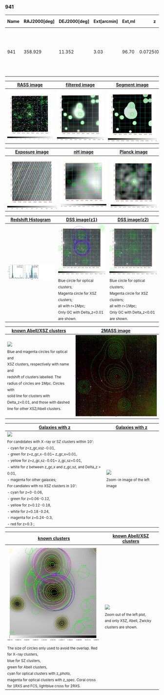 <div STYLE="page-break-after: always;"></div>

### 941

|Name|RAJ2000[deg]|DEJ2000[deg] |Ext[arcmin]| Ext,ml | z | z_src| C|GC(XSZ,Delta_z<0.01)| GC(OPT,Delta_z<0.01)|GC| R_sig[arcmin] | R500[arcmin] | R500[Mpc]| CRsig[c/s] | CR500[c/s] |L500[1E44 erg/s]|F500[1E-12 erg/s/cm^2]| M500[1E14 Msun]|Tx[keV]|Cnt_sig|Beta|Rc[arcmin]|Comment|Alias|
|---|---|---|---|---|---|------|---|--------|---------|----------|---|---|---|---|---|---|---|---|---|---|---|---|---|---|
|941| 358.929| 11.352| 3.03| 96.70| 0.0725(0.006)| z1, z_xsz| B| F20, L03, MCXC, PSZ2, SPI, Tar, XB| A, N, RM, W| A, F20, L03, MCXC, N, PSZ2, SPI, Tar, W, XB| 31.119| 10.266| 0.850| 0.310(0.059)| 0.279(0.053)| 0.634(0.059)| 4.940(0.459)| 1.87(0.09)| 3.23(0.10)| 184.8| 0.845(-0.086+0.091)| 5.897(-0.891+0.851)| -| k381|

|[RASS image](../image/941/941_img.pdf)|[filtered image](../image/941/941_fil.pdf)|[Segment image](../image/941/941_seg.pdf)|
|-------------------|--------------------|-------------------|
| <img src="../image/941/941_img.png" width="300">  | <img src="../image/941/941_fil.png" width="300">   | <img src="../image/941/941_seg.png" width="300">  |

|[Exposure image](../image/941/941_mex.pdf)| [nH image](../image/941/941_nh.pdf)| [Planck image](../image/941/941_p.pdf)|
|-------------------|--------------------|-------------------|
|<img src="../image/941/941_mex.png" width="300">   | <img src="../image/941/941_nh.png" width="300">    | <img src="../image/941/941_p.png" width="300"> |

|[Redshift Histogram](../image/941/941_zg.pdf) | [DSS image(z1)](../image/941/941_dss_z1.pdf)      |  [DSS image(z2)](../image/941/941_dss_z2.pdf)    |
|-------------------|--------------------|-------------------|
|<img src="../image/941/941_zg.png" width="300"> |<img src="../image/941/941_dss_z1.png" width="300"> <sub><br>Blue circle for optical clusters; <br>Magenta circle for XSZ clusters; <br>all with r=1Mpc; <br>Only GC with Delta_z<0.01 are shown. </sub>| <img src="../image/941/941_dss_z2.png" width="300"><sub><br>Blue circle for optical clusters; <br>Magenta circle for XSZ clusters; <br>all with r=1Mpc; <br>Only GC with Delta_z<0.01 are shown. </sub> |

|[known Abell/XSZ clusters](../image/941/941_m.pdf) | [2MASS image](../image/941/941_2mass.pdf)      |
|-------------------|-------------------|
|<img src=../image/941/941_m.png width="300"> <br><sub>Blue and magenta circles for optical and <br>XSZ clusters, respectively with name and <br>redshift of clusters labelled. The <br>radius of circles are 1Mpc. Circles with <br>solid line for clusters with <br>Delta_z<0.01, and those with dashed <br>line for other XSZ/Abell clusters.        </sub>|<img src="../image/941/941_2mass.png" width="300">  |

|[Galaxies with z](../image/941/941_opt_ned.pdf) |[Galaxies with z](../image/941/941_opt_ned_zoom.pdf) |
|-------------------|-------------------|
| <img src=../image/941/941_opt_ned.png width="300"> <br><sub> For candidates with X-ray or SZ clusters within 10': <br> - cyan for z<z_gc,xsz-0.01, <br> - green for z=z_gc,x-0.01~ z_gc,x+0.01, <br> - yellow for z=z_gc,sz-0.01~ z_gc,sz+0.01, <br> - white for z between z_gc,x and z_gc,sz, and Delta_z > 0.01, <br> - magenta for other galaxies; <br>For candiates with no XSZ clusters in 10': <br> - cyan for z=0-0.06, <br> - green for z=0.06-0.12, <br> - yellow for z=0.12-0.18, <br> - white for z=0.18-0.24, <br> - magenta for z=0.24-0.3, <br> - red for z>0.3 ;  </sub>|<img src=../image/941/941_opt_ned_zoom.png width="300">  <br><sub> Zoom-in image of the left image</sub>|

|[known clusters](../image/941/941_gc.pdf) |[known Abell/XSZ clusters](../image/941/941_gc_large.pdf) |
|-------------------|-------------------|
| <img src=../image/941/941_gc.png width="300"> <br><sub> The size of circles only used to avoid the overlap. Red for X-ray clusters, <br> blue for SZ clusters, <br> green for Abell clusters, <br> cyan for optical clusters with z_photo, <br> magenta for optical clusters with z_spec. Coral cross for 1RXS and FCS, lightblue cross for 2RXS. </sub>|<img src=../image/941/941_gc_large.png width="300"> <br><sub> Zoom out of the left plot, <br> and only XSZ, Abell, Zwicky clusters are shown. </sub> |



